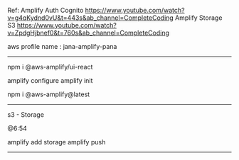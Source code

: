 Ref:
Amplify Auth Cognito
https://www.youtube.com/watch?v=g4qKydnd0vU&t=443s&ab_channel=CompleteCoding
Amplify Storage S3
https://www.youtube.com/watch?v=ZpdgHjbnef0&t=760s&ab_channel=CompleteCoding

aws profile name : jana-amplify-pana

-------------------------------------------------

npm i @aws-amplify/ui-react


amplify configure 
amplify init

npm i @aws-amplify@latest

-------------------------------------------------
s3 - Storage

@6:54


amplify add storage 
amplify push



-------------------------------------------------

